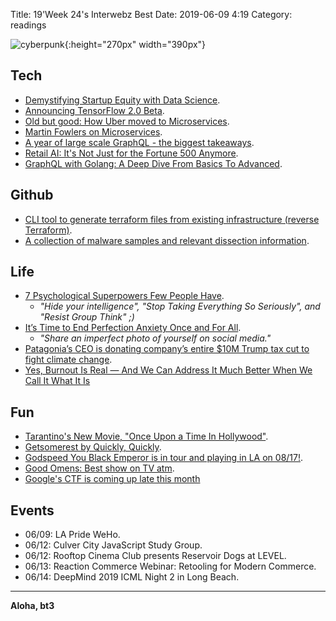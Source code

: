 Title: 19'Week 24's Interwebz Best
Date: 2019-06-09 4:19 
Category: readings


![cyberpunk](./cyberpunk/news1.jpg){:height="270px" width="390px"}


## Tech


* [Demystifying Startup Equity with Data Science](https://towardsdatascience.com/demystifying-startup-equity-with-data-science-d63320fc57dc).
* [Announcing TensorFlow 2.0 Beta](https://medium.com/tensorflow/announcing-tensorflow-2-0-beta-abb24bbfbe3d).
* [Old but good: How Uber moved to Microservices](https://eng.uber.com/soa/).
* [Martin Fowlers on Microservices](https://martinfowler.com/articles/microservices.html).
* [A year of large scale GraphQL - the biggest takeaways](https://dev.to/peternycander/a-year-of-large-scale-graphql-the-biggest-takeaways-3d5n).
* [Retail AI: It's Not Just for the Fortune 500 Anymore](https://blog.reactioncommerce.com/retail-ai-its-not-just-for-the-fortune-500-anymore/).
* [GraphQL with Golang: A Deep Dive From Basics To Advanced](https://www.freecodecamp.org/news/deep-dive-into-graphql-with-golang-d3e02a429ac3/).

## Github

* [CLI tool to generate terraform files from existing infrastructure (reverse Terraform)](https://github.com/GoogleCloudPlatform/terraformer).
* [A collection of malware samples and relevant dissection information](https://github.com/InQuest/malware-samples).



## Life

* [7 Psychological Superpowers Few People Have](https://medium.com/publishous/7-psychological-superpowers-few-people-have-that-you-can-use-to-set-yourself-apart-925fcee821d4).
    * *"Hide your intelligence", "Stop Taking Everything So Seriously", and "Resist Group Think" ;)*
* [It’s Time to End Perfection Anxiety Once and For All](https://thriveglobal.com/stories/how-to-stop-perfection-anxiety-tips-arianna-huffington/). 
    * *"Share an imperfect photo of yourself on social media."*
* [Patagonia’s CEO is donating company’s entire $10M Trump tax cut to fight climate change](https://www.upworthy.com/patagonia-s-ceo-is-donating-company-s-entire-10-m-trump-tax-cut-to-fight-climate-change).
* [Yes, Burnout Is Real — And We Can Address It Much Better When We Call It What It Is](https://thriveglobal.com/stories/yes-virginia-there-is-a-burnout-crisis-arianna-huffington/.)



## Fun

* [Tarantino's New Movie, "Once Upon a Time In Hollywood"](https://www.youtube.com/watch?v=Scf8nIJCvs4).
* [Getsomerest by Quickly, Quickly](https://open.spotify.com/track/2RycgtfFQZOPgEGrzBGE0j?si=EarIttFFS7-qVlG7LXGPJQ).
* [Godspeed You Black Emperor is in tour and playing in LA on 08/17!](http://cstrecords.com/shows/).
* [Good Omens: Best show on TV atm](https://www.amazon.com/dp/B07FMLSCTP/).
* [Google's CTF is coming up late this month](https://capturetheflag.withgoogle.com/.)


## Events

* 06/09: LA Pride WeHo.
* 06/12: Culver City JavaScript Study Group.
* 06/12: Rooftop Cinema Club presents Reservoir Dogs at LEVEL.
* 06/13: Reaction Commerce Webinar: Retooling for Modern Commerce. 
* 06/14: DeepMind 2019 ICML Night 2 in Long Beach.
  


----

**Aloha, bt3**

